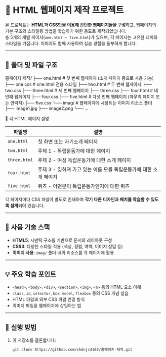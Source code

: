 # 📘 HTML 웹페이지 제작 프로젝트

본 프로젝트는 **HTML과 CSS만을 이용해 간단한 웹페이지들을 구성**하고, 웹페이지의 기본 구조와 스타일링 방법을 학습하기 위한 용도로 제작되었습니다.  
총 5개의 개별 페이지(`one.html ~ five.html`)가 있으며, 각 페이지는 고유한 테마와 스타일을 가집니다. 이미지도 함께 사용하여 실습 경험을 풍부하게 합니다.

---

## 📁 폴더 및 파일 구조

홈페이지 제작/
├── one.html # 첫 번째 웹페이지 (소개 페이지 등으로 사용 가능)
├── one.css # one.html 전용 스타일
├── two.html # 두 번째 웹페이지
├── two.css
├── three.html # 세 번째 웹페이지
├── three.css
├── four.html # 네 번째 웹페이지
├── four.css
├── five.html # 다섯 번째 웹페이지 (마무리 페이지 또는 연락처)
├── five.css
└── imag/ # 웹페이지에 사용되는 이미지 리소스 폴더
├── image1.jpg
├── image2.png
└── ...

🧩 각 HTML 페이지 설명

| 파일명        | 설명                                      |
|---------------|-------------------------------------------|
| `one.html`    | 첫 화면 또는 자기소개 페이지             |
| `two.html`    | 주제 1 - 독립운동가에 대한 페이지    |
| `three.html`  | 주제 2 - 여성 독립운동가에 대한 소개 페이지  |
| `four.html`   | 주제 3 - 잊혀져 가고 있는 이름 모를 독립운동가에 대한 소개 페이지 |
| `five.html`   | 퀴즈 - 어떤분이 독립운동가인지에 대한 퀴즈  | 

각 페이지마다 CSS 파일이 별도로 존재하여 **각기 다른 디자인과 배치를 학습할 수 있도록 설계**되어 있습니다.

---

## 🎨 사용 기술 스택

- **HTML5**: 시맨틱 구조를 기반으로 문서의 레이아웃 구성
- **CSS3**: 다양한 스타일 적용 (색상, 정렬, 여백, 이미지 삽입 등)
- **이미지 사용**: `imag/` 폴더 내의 리소스를 각 페이지에 활용

---

## 💡 주요 학습 포인트

- `<head>`, `<body>`, `<div>`, `<section>`, `<img>`, `<a>` 등의 HTML 요소 이해
- `class`, `id`, `selector`, `box model`, `flexbox` 등의 CSS 개념 실습
- HTML 파일과 외부 CSS 파일 연결 방식
- 이미지 파일을 웹페이지에 삽입하는 법

---

## 🚀 실행 방법

1. 이 저장소를 클론합니다:
   ```bash
   git clone https://github.com/chdnjs4163/홈페이지-제작.git
